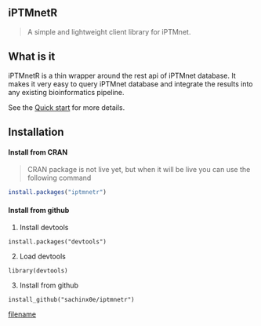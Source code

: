 ## iPTMnetR

> A simple and lightweight client library for iPTMnet.

## What is it

iPTMnetR is a thin wrapper around the rest api of iPTMnet database. It makes it very easy to query iPTMnet database and integrate the results into any existing bioinformatics pipeline.    

See the [Quick start](quickstart.md) for more details.

## Installation

#### Install from CRAN
> CRAN package is not live yet, but when it will be live you can use the following command
``` R
install.packages("iptmnetr")
```

#### Install from github
1. Install devtools
```
install.packages("devtools")
```

2. Load devtools
```
library(devtools)
```

3. Install from github
```
install_github("sachinx0e/iptmnetr")
```


[filename](quickstart.md ':include')

